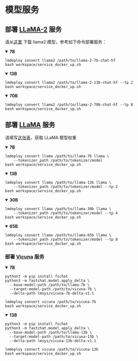 # 模型服务

## 部署 [LLaMA-2](https://github.com/facebookresearch/llama) 服务

请从[这里](https://huggingface.co/meta-llama) 下载 llama2 模型，参考如下命令部署服务：

<details open>
<summary><b>7B</b></summary>

```shell
lmdeploy convert llama2 /path/to/llama-2-7b-chat-hf
bash workspace/service_docker_up.sh
```

</details>

<details open>
<summary><b>13B</b></summary>

```shell
lmdeploy convert llama2 /path/to/llama-2-13b-chat-hf --tp 2
bash workspace/service_docker_up.sh
```

</details>

<details open>
<summary><b>70B</b></summary>

```shell
lmdeploy convert llama2 /path/to/llama-2-70b-chat-hf --tp 8
bash workspace/service_docker_up.sh
```

</details>

## 部署 [LLaMA](https://github.com/facebookresearch/llama) 服务

请填写[这张表](https://docs.google.com/forms/d/e/1FAIpQLSfqNECQnMkycAp2jP4Z9TFX0cGR4uf7b_fBxjY_OjhJILlKGA/viewform)，获取 LLaMA 模型权重

<details open>
<summary><b>7B</b></summary>

```shell
lmdeploy convert llama /path/to/llama-7b llama \
    --tokenizer_path /path/to/tokenizer/model
bash workspace/service_docker_up.sh
```

</details>

<details open>
<summary><b>13B</b></summary>

```shell
lmdeploy convert llama /path/to/llama-13b llama \
    --tokenizer_path /path/to/tokenizer/model --tp 2
bash workspace/service_docker_up.sh
```

</details>

<details open>
<summary><b>30B</b></summary>

```shell
lmdeploy convert llama /path/to/llama-30b llama \
    --tokenizer_path /path/to/tokenizer/model --tp 4
bash workspace/service_docker_up.sh
```

</details>

<details open>
<summary><b>65B</b></summary>

```shell
lmdeploy convert llama /path/to/llama-65b llama \
    --tokenizer_path /path/to/tokenizer/model --tp 8
bash workspace/service_docker_up.sh
```

</details>

### 部署 [Vicuna](https://lmsys.org/blog/2023-03-30-vicuna/) 服务

<details open>
<summary><b>7B</b></summary>

```shell
python3 -m pip install fschat
python3 -m fastchat.model.apply_delta \
  --base-model-path /path/to/llama-7b \
  --target-model-path /path/to/vicuna-7b \
  --delta-path lmsys/vicuna-7b-delta-v1.1

lmdeploy convert vicuna /path/to/vicuna-7b
bash workspace/service_docker_up.sh
```

</details>

<details open>
<summary><b>13B</b></summary>

```shell
python3 -m pip install fschat
python3 -m fastchat.model.apply_delta \
  --base-model-path /path/to/llama-13b \
  --target-model-path /path/to/vicuna-13b \
  --delta-path lmsys/vicuna-13b-delta-v1.1

lmdeploy convert vicuna /path/to/vicuna-13b
bash workspace/service_docker_up.sh
```

</details>
